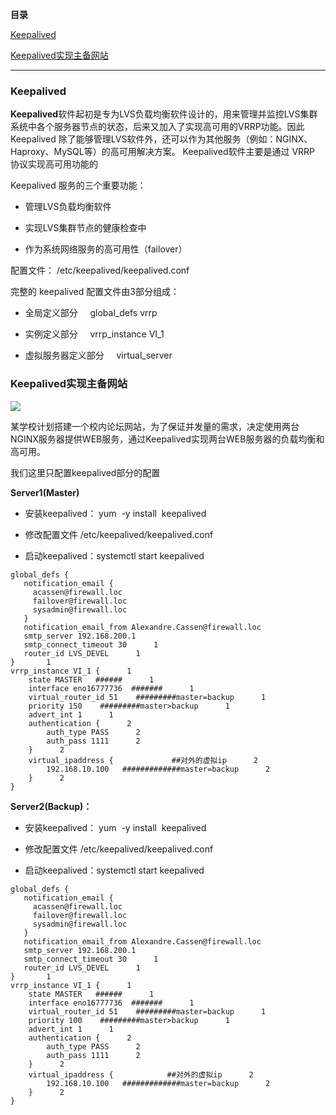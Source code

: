 **目录**

[Keepalived](#t0)

[Keepalived实现主备网站](#t1)

* * *

### Keepalived

**Keepalived**软件起初是专为LVS负载均衡软件设计的，用来管理并监控LVS集群系统中各个服务器节点的状态，后来又加入了实现高可用的VRRP功能。因此 Keepalived 除了能够管理LVS软件外，还可以作为其他服务（例如：NGINX、Haproxy、MySQL等）的高可用解决方案。 Keepalived软件主要是通过 VRRP 协议实现高可用功能的

Keepalived 服务的三个重要功能：

*   管理LVS负载均衡软件
*   实现LVS集群节点的健康检查中
*   作为系统网络服务的高可用性（failover）

配置文件： /etc/keepalived/keepalived.conf

完整的 keepalived 配置文件由3部分组成：

*   全局定义部分     global\_defs vrrp
*   实例定义部分     vrrp\_instance VI\_1
*   虚拟服务器定义部分     virtual\_server

### Keepalived实现主备网站

![](https://img-blog.csdn.net/20181012202405285?watermark/2/text/aHR0cHM6Ly9ibG9nLmNzZG4ubmV0L3FxXzM2MTE5MTky/font/5a6L5L2T/fontsize/400/fill/I0JBQkFCMA==/dissolve/70)

某学校计划搭建一个校内论坛网站，为了保证并发量的需求，决定使用两台NGINX服务器提供WEB服务，通过Keepalived实现两台WEB服务器的负载均衡和高可用。

我们这里只配置keepalived部分的配置

**Server1(Master)**

*   安装keepalived： yum  -y install  keepalived
*   修改配置文件 /etc/keepalived/keepalived.conf
*   启动keepalived：systemctl start keepalived

```
global_defs {      
   notification_email {      
     acassen@firewall.loc      
     failover@firewall.loc      
     sysadmin@firewall.loc      
   }      
   notification_email_from Alexandre.Cassen@firewall.loc      
   smtp_server 192.168.200.1      
   smtp_connect_timeout 30      1
   router_id LVS_DEVEL      1
}       1
vrrp_instance VI_1 {      1
    state MASTER   ######      1
    interface eno16777736  #######      1
    virtual_router_id 51    #########master=backup      1
    priority 150    #########master>backup      1
    advert_int 1      1
    authentication {      2
        auth_type PASS      2
        auth_pass 1111      2
    }      2
    virtual_ipaddress {             ##对外的虚拟ip      2
        192.168.10.100   #############master=backup      2
    }      2
}
```


**Server2(Backup)：**

*   安装keepalived： yum  -y install  keepalived
*   修改配置文件 /etc/keepalived/keepalived.conf
*   启动keepalived：systemctl start keepalived

```
global_defs {      
   notification_email {      
     acassen@firewall.loc      
     failover@firewall.loc      
     sysadmin@firewall.loc      
   }      
   notification_email_from Alexandre.Cassen@firewall.loc      
   smtp_server 192.168.200.1      
   smtp_connect_timeout 30      1
   router_id LVS_DEVEL      1
}       1
vrrp_instance VI_1 {      1
    state MASTER   ######      1
    interface eno16777736  #######      1
    virtual_router_id 51    #########master=backup      1
    priority 100    #########master>backup      1
    advert_int 1      1
    authentication {      2
        auth_type PASS      2
        auth_pass 1111      2
    }      2
    virtual_ipaddress {            ##对外的虚拟ip      2
        192.168.10.100   #############master=backup      2
    }      2
}
```
